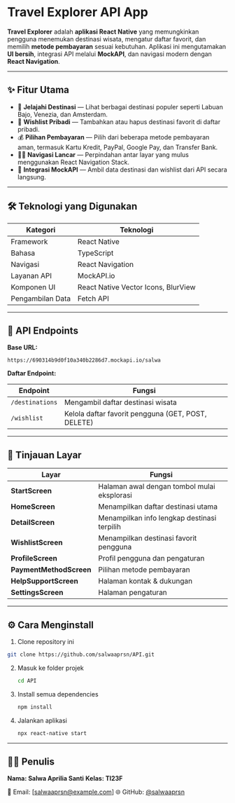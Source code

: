 # Travel Explorer API App

**Travel Explorer** adalah **aplikasi React Native** yang memungkinkan pengguna menemukan destinasi wisata, mengatur daftar favorit, dan memilih **metode pembayaran** sesuai kebutuhan. Aplikasi ini mengutamakan **UI bersih**, integrasi API melalui **MockAPI**, dan navigasi modern dengan **React Navigation**.  

---

## ✨ Fitur Utama

* 🌄 **Jelajahi Destinasi** — Lihat berbagai destinasi populer seperti Labuan Bajo, Venezia, dan Amsterdam.  
* 💌 **Wishlist Pribadi** — Tambahkan atau hapus destinasi favorit di daftar pribadi.  
* 💰 **Pilihan Pembayaran** — Pilih dari beberapa metode pembayaran aman, termasuk Kartu Kredit, PayPal, Google Pay, dan Transfer Bank.  
* 🏃‍♂️ **Navigasi Lancar** — Perpindahan antar layar yang mulus menggunakan React Navigation Stack.  
* 🔗 **Integrasi MockAPI** — Ambil data destinasi dan wishlist dari API secara langsung.  

---

## 🛠️ Teknologi yang Digunakan

| Kategori       | Teknologi                             |
| -------------- | ------------------------------------ |
| Framework      | React Native                         |
| Bahasa         | TypeScript                           |
| Navigasi       | React Navigation                     |
| Layanan API    | MockAPI.io                           |
| Komponen UI    | React Native Vector Icons, BlurView  |
| Pengambilan Data | Fetch API                          |

---

## 🔗 API Endpoints

**Base URL:**

```
https://690314b9d0f10a340b2286d7.mockapi.io/salwa
```

**Daftar Endpoint:**

| Endpoint        | Fungsi                                  |
| --------------- | --------------------------------------- |
| `/destinations` | Mengambil daftar destinasi wisata       |
| `/wishlist`     | Kelola daftar favorit pengguna (GET, POST, DELETE) |

---

## 📱 Tinjauan Layar

| Layar                  | Fungsi                                      |
| ---------------------- | ------------------------------------------ |
| **StartScreen**        | Halaman awal dengan tombol mulai eksplorasi |
| **HomeScreen**         | Menampilkan daftar destinasi utama         |
| **DetailScreen**       | Menampilkan info lengkap destinasi terpilih |
| **WishlistScreen**     | Menampilkan destinasi favorit pengguna     |
| **ProfileScreen**      | Profil pengguna dan pengaturan             |
| **PaymentMethodScreen**| Pilihan metode pembayaran                  |
| **HelpSupportScreen**  | Halaman kontak & dukungan                  |
| **SettingsScreen**     | Halaman pengaturan                         |

---

## ⚙️ Cara Menginstall

1.  Clone repository ini  

   ```bash
   git clone https://github.com/salwaaprsn/API.git
   ```
2. Masuk ke folder projek

   ```bash
   cd API
   ```
3. Install semua dependencies

   ```bash
   npm install
   ```
4. Jalankan aplikasi

   ```bash
   npx react-native start
   ```

---

## 👨‍💻 Penulis

**Nama: Salwa Aprilia Santi**
**Kelas: TI23F**

📧 Email: [salwaaprsn@example.com]
🌐 GitHub: [@salwaaprsn](https://github.com/salwaaprsn)
